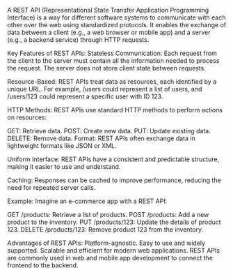 A REST API (Representational State Transfer Application Programming Interface) 
is a way for different software systems to communicate with each other over the web using standardized protocols. 
It enables the exchange of data between a client (e.g., a web browser or mobile app) and a server (e.g., a backend service) through HTTP requests.


Key Features of REST APIs:
Stateless Communication:
Each request from the client to the server must contain all the information needed to process the request. 
The server does not store client state between requests.


Resource-Based:
REST APIs treat data as resources, each identified by a unique URL. 
For example, /users could represent a list of users, and /users/123 could represent a specific user with ID 123.


HTTP Methods:
REST APIs use standard HTTP methods to perform actions on resources:


GET: Retrieve data.
POST: Create new data.
PUT: Update existing data.
DELETE: Remove data.
Format:
REST APIs often exchange data in lightweight formats like JSON or XML.


Uniform Interface:
REST APIs have a consistent and predictable structure, making it easier to use and understand.


Caching:
Responses can be cached to improve performance, reducing the need for repeated server calls.


Example:
Imagine an e-commerce app with a REST API:


GET /products: Retrieve a list of products.
POST /products: Add a new product to the inventory.
PUT /products/123: Update the details of product 123.
DELETE /products/123: Remove product 123 from the inventory.


Advantages of REST APIs:
Platform-agnostic.
Easy to use and widely supported.
Scalable and efficient for modern web applications.
REST APIs are commonly used in web and mobile app development to connect the frontend to the backend.
